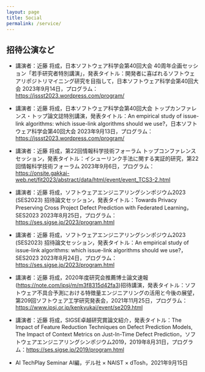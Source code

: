 ```yaml
---
layout: page
title: Social
permalink: /service/
---
```


## 招待公演など　
- 講演者：近藤 将成，日本ソフトウェア科学会第40回大会 40周年企画セッション「若手研究者特別講演」，発表タイトル：開発者に喜ばれるソフトウェアリポジトリマイニング研究を目指して，日本ソフトウェア科学会第40回大会 2023年9月14日，プログラム：https://jssst2023.wordpress.com/program/
- 講演者：近藤 将成，日本ソフトウェア科学会第40回大会 トップカンファレンス・トップ論文誌特別講演，発表タイトル：An empirical study of issue-link algorithms: which issue-link algorithms should we use?，日本ソフトウェア科学会第40回大会 2023年9月13日，プログラム：https://jssst2023.wordpress.com/program/
- 講演者：近藤 将成，第22回情報科学技術フォーラム トップコンファレンスセッション，発表タイトル：イシューリンク手法に関する実証的研究，第22回情報科学技術フォーラム 2023年9月6日，プログラム：https://onsite.gakkai-web.net/fit2023/abstract/data/html/event/event_TCS3-2.html
- 講演者：近藤 将成，ソフトウェアエンジニアリングシンポジウム2023 (SES2023) 招待論文セッション，発表タイトル：Towards Privacy Preserving Cross Project Defect Prediction with Federated Learning，SES2023 2023年8月25日，プログラム： https://ses.sigse.jp/2023/program.html
- 講演者：近藤 将成，ソフトウェアエンジニアリングシンポジウム2023 (SES2023) 招待論文セッション，発表タイトル：An empirical study of issue-link algorithms: which issue-link algorithms should we use?，SES2023 2023年8月24日，プログラム： https://ses.sigse.jp/2023/program.html
- 講演者：近藤 将成，2020年度研究会推薦博士論文速報
(https://note.com/ipsj/m/m3f8315d42fa3)招待講演，発表タイトル：ソフトウェア不具合予測における特徴量エンジニアリングの活用と今後の展望，第209回ソフトウェア工学研究発表会，2021年11月25日，プログラム：https://www.ipsj.or.jp/kenkyukai/event/se209.html
- 講演者：近藤 将成，SIGSE卓越研究賞論文紹介，発表タイトル：The Impact of Feature Reduction Techniques on Defect Prediction Models, The Impact of Context Metrics on Just-In-Time Defect Prediction，ソフトウェアエンジニアリングシンポジウム2019，2019年8月31日，プログラム：https://ses.sigse.jp/2019/program.html

- AI TechPlay Seminar AI編，デル社 × NAIST × dTosh，2021年9月15日
